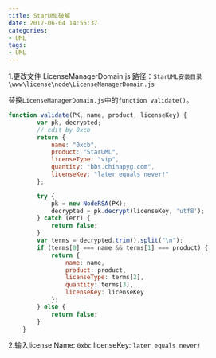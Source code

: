 ```yaml
---
title: StarUML破解
date: 2017-06-04 14:55:37
categories:
- UML
tags:
- UML
---
```


1.更改文件 LicenseManagerDomain.js
路径：`StarUML安装目录\www\license\node\LicenseManagerDomain.js`

替换`LicenseManagerDomain.js`中的`function validate()`。
```js
function validate(PK, name, product, licenseKey) {
        var pk, decrypted;
        // edit by 0xcb
        return {
            name: "0xcb",
            product: "StarUML",
            licenseType: "vip",
            quantity: "bbs.chinapyg.com",
            licenseKey: "later equals never!"
        };

        try {
            pk = new NodeRSA(PK);
            decrypted = pk.decrypt(licenseKey, 'utf8');
        } catch (err) {
            return false;
        }
        var terms = decrypted.trim().split("\n");
        if (terms[0] === name && terms[1] === product) {
            return { 
                name: name, 
                product: product, 
                licenseType: terms[2],
                quantity: terms[3],
                licenseKey: licenseKey
            };
        } else {
            return false;
        }
    }
```

2.输入license
Name: `0xbc`
licenseKey: `later equals never!`